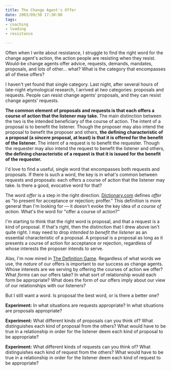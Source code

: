 ```yaml
--- 
title: The Change Agent's Offer
date: 2003/09/30 17:30:00
tags: 
- coaching
- leading
- resistance

---
```


<p> Often when I write about resistance, I struggle to find the right word for the change agent's action, the action people are resisting when they resist. Would-be change agents offer advice, requests, demands, mandates, proposals, and lots of other... what? What is the category that encompasses all of these offers? </p>
<p> I haven't yet found that single category. Last night, after several hours of late-night etymological research, I arrived at <em>two</em> categories: proposals and requests. People can resist change agents' proposals, and they can resist change agents' requests. </p>
<p>
<strong> The common element of proposals and requests is that each offers a course of action that the listener may take. </strong> The main distinction between the two is the intended beneficiary of the course of action. The intent of a proposal is to benefit the listener. Though the proposer may also intend the proposal to benefit the proposer and others, <strong> the defining characteristic of a proposal (a <em>sincere</em> proposal, at least) is that it is offered for the benefit of the listener. </strong> The intent of a request is to benefit the requester. Though the requester may also intend the request to benefit the listener and others, <strong> the defining characteristic of a request is that it is issued for the benefit of the requester. </strong>
</p>
<p> I'd love to find a useful, single word that encompasses both requests and proposals. If there is such a word, the key is in what's common between requests and proposals: each offers a course of action that the listener may take. Is there a good, evocative word for that? </p>
<p> The word <em>offer</em> is a step in the right direction. <a href="http://dictionary.reference.com/search?q=offer">Dictionary.com</a> defines <em>offer</em> as "to present for acceptance or rejection; proffer." This definition is more general than I'm looking for — it doesn't evoke the key idea of <em>a course of action.</em> What's the word for "offer a course of action?" </p>
<p> I'm starting to think that the right word is proposal, and that a request is a kind of proposal. If that's right, then the distinction that I drew above isn't quite right. I may need to drop <em>intended to benefit the listener</em> as an essential characteristic of a proposal. A proposal is a proposal as long as it presents a course of action for acceptance or rejection, regardless of whose interests the proposer intends to serve. </p>
<p> Alas, I'm now mired in <a href="/2003/04/reversing_the_definition_game/">The Definition Game</a>. Regardless of what words we use, the <em>nature</em> of our offers is important to our success as change agents. Whose interests are we serving by offering the courses of action we offer? What <em>forms</em> can our offers take? In what sort of relationship would each form be appropriate? What does the form of our offers imply about our view of our relationships with our listeners? </p>
<p> But I still want a word. Is proposal the best word, or is there a better one? </p>
<p>
<strong>Experiment:</strong> In what situations are requests appropriate? In what situations are proposals appropriate? </p>
<p>
<strong>Experiment:</strong> What different kinds of proposals can you think of? What distinguishes each kind of proposal from the others? What would have to be true in a relationship in order for the listener deem each kind of proposal to be appropriate? </p>
<p>
<strong>Experiment:</strong> What different kinds of requests can you think of? What distinguishes each kind of request from the others? What would have to be true in a relationship in order for the listener deem each kind of request to be appropriate? </p>
